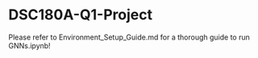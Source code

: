 # DSC180A-Q1-Project
Please refer to Environment_Setup_Guide.md for a thorough guide to run GNNs.ipynb!
